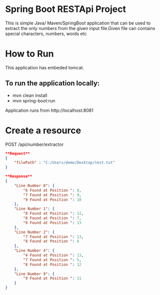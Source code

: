 # Spring Boot RESTApi Project
This is simple Java/ Maven/SpringBoot application that can be used to extract the only numbers from the given input file.Given file can contains special characters, numbers, words etc

# How to Run
This application has embeded tomcat.
## To run the application locally:
- mvn clean install
- mvn spring-boot:run

Application runs from http://localhost:8081

# Create a resource

POST /api/number/extractor



``` json
**Request**
{
    "filePath" : "C:/Users/demo/Desktop/test.txt"
}
```

``` json
**Response**
{
    "Line Number 0": {
        "6 Found at Position ": 8,
        "7 Found at Position ": 9,
        "9 Found at Position ": 18
    },
    "Line Number 1": {
        "0 Found at Position ": 12,
        "8 Found at Position ": 7,
        "9 Found at Position ": 13
    },
    "Line Number 2": {
        "7 Found at Position ": 13,
        "8 Found at Position ": 6
    },
    "Line Number 4": {
        "4 Found at Position ": 13,
        "7 Found at Position ": 5,
        "8 Found at Position ": 12
    },
    "Line Number 9": {
        "9 Found at Position ": 11
    }
}
```

